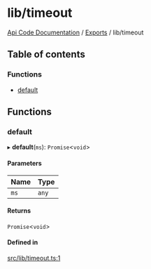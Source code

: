 # lib/timeout
 
[Api Code Documentation](../README.md) / [Exports](../modules.md) / lib/timeout

## Table of contents

### Functions

- [default](lib_timeout.md#default)

## Functions

### default

▸ **default**(`ms`): `Promise`\<`void`\>

#### Parameters

| Name | Type |
| :------ | :------ |
| `ms` | `any` |

#### Returns

`Promise`\<`void`\>

#### Defined in

[src/lib/timeout.ts:1](https://github.com/openkfw/TruBudget/blob/648f2bb/api/src/lib/timeout.ts#L1)
